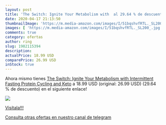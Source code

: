 ```yaml
---
layout: post
title: 'The Switch: Ignite Your Metabolism with  al 29.64 % de descuento'
date: 2020-04-17 21:13:50
thumbnailImage: 'https://m.media-amazon.com/images/I/51bqshvfRTL._SL200_.jpg'
images: [ 'https://m.media-amazon.com/images/I/51bqshvfRTL._SL200_.jpg' ]
comments: true
category: ofertas
author: ring
slug: 1982115394
description:
actualPrice: 18.99 USD
comparePrice: 26.99 USD
inStock: true
---
```


Ahora mismo tienes [The Switch: Ignite Your Metabolism with Intermittent Fasting  Protein Cycling  and Keto](https://www.amazon.com/dp/1982115394/?tag=redken08-20) a 18.99 USD (original: 26.99 USD) (29.64 %  de descuento) en el siguiente enlace!

[![](https://m.media-amazon.com/images/I/51bqshvfRTL._SL200_.jpg)](https://www.amazon.com/dp/1982115394/?tag=redken08-20)

[Visítala!!!](https://www.amazon.com/dp/1982115394/?tag=redken08-20)

[Consulta otras ofertas en nuestro canal de telegram](https://t.me/s/ofertas25)
